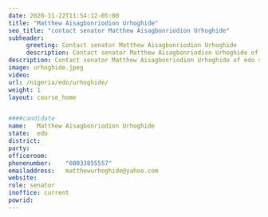 ```yaml
---
date: 2020-11-22T11:54:12-05:00
title: "Matthew Aisagbonriodion Urhoghide"
seo_title: "contact senator Matthew Aisagbonriodion Urhoghide"
subheader:
     greeting: Contact senator Matthew Aisagbonriodion Urhoghide 
     description: Contact senator Matthew Aisagbonriodion Urhoghide of edo state. Contact information for Matthew Aisagbonriodion Urhoghide includes email address, phone number, and mailing address.
description: Contact senator Matthew Aisagbonriodion Urhoghide of edo state. Contact information for Matthew Aisagbonriodion Urhoghide includes email address, phone number, and mailing address.
image: urhoghide.jpeg
video: 
url: /nigeria/edo/urhoghide/
weight: 1
layout: course_home


####candidate
name:	Matthew Aisagbonriodion Urhoghide
state:	edo
district: 
party:	
officeroom:	
phonenumber:	"08033855557"
emailaddress:	matthewurhoghide@yahoo.com
website:	
role: senator
inoffice: current
powrid: 
---
```


